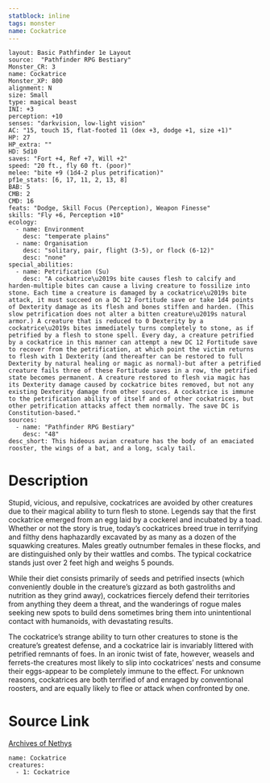 ```yaml
---
statblock: inline
tags: monster
name: Cockatrice
---
```

```statblock
layout: Basic Pathfinder 1e Layout
source:  "Pathfinder RPG Bestiary"
Monster_CR: 3
name: Cockatrice
Monster_XP: 800
alignment: N
size: Small
type: magical beast
INI: +3
perception: +10
senses: "darkvision, low-light vision"
AC: "15, touch 15, flat-footed 11 (dex +3, dodge +1, size +1)"
HP: 27
HP_extra: ""
HD: 5d10
saves: "Fort +4, Ref +7, Will +2"
speed: "20 ft., fly 60 ft. (poor)"
melee: "bite +9 (1d4-2 plus petrification)"
pf1e_stats: [6, 17, 11, 2, 13, 8]
BAB: 5
CMB: 2
CMD: 16
feats: "Dodge, Skill Focus (Perception), Weapon Finesse"
skills: "Fly +6, Perception +10"
ecology:
  - name: Environment
    desc: "temperate plains"
  - name: Organisation
    desc: "solitary, pair, flight (3-5), or flock (6-12)"
    desc: "none"
special_abilities:
  - name: Petrification (Su)
    desc: "A cockatrice\u2019s bite causes flesh to calcify and harden-multiple bites can cause a living creature to fossilize into stone. Each time a creature is damaged by a cockatrice\u2019s bite attack, it must succeed on a DC 12 Fortitude save or take 1d4 points of Dexterity damage as its flesh and bones stiffen and harden. (This slow petrification does not alter a bitten creature\u2019s natural armor.) A creature that is reduced to 0 Dexterity by a cockatrice\u2019s bites immediately turns completely to stone, as if petrified by a flesh to stone spell. Every day, a creature petrified by a cockatrice in this manner can attempt a new DC 12 Fortitude save to recover from the petrification, at which point the victim returns to flesh with 1 Dexterity (and thereafter can be restored to full Dexterity by natural healing or magic as normal)-but after a petrified creature fails three of these Fortitude saves in a row, the petrified state becomes permanent. A creature restored to flesh via magic has its Dexterity damage caused by cockatrice bites removed, but not any existing Dexterity damage from other sources. A cockatrice is immune to the petrification ability of itself and of other cockatrices, but other petrification attacks affect them normally. The save DC is Constitution-based."
sources:
  - name: "Pathfinder RPG Bestiary"
    desc: "48"
desc_short: This hideous avian creature has the body of an emaciated rooster, the wings of a bat, and a long, scaly tail.
```
# Description
Stupid, vicious, and repulsive, cockatrices are avoided by other creatures due to their magical ability to turn flesh to stone. Legends say that the first cockatrice emerged from an egg laid by a cockerel and incubated by a toad. Whether or not the story is true, today’s cockatrices breed true in terrifying and filthy dens haphazardly excavated by as many as a dozen of the squawking creatures. Males greatly outnumber females in these flocks, and are distinguished only by their wattles and combs. The typical cockatrice stands just over 2 feet high and weighs 5 pounds.

While their diet consists primarily of seeds and petrified insects (which conveniently double in the creature’s gizzard as both gastroliths and nutrition as they grind away), cockatrices fiercely defend their territories from anything they deem a threat, and the wanderings of rogue males seeking new spots to build dens sometimes bring them into unintentional contact with humanoids, with devastating results.

The cockatrice’s strange ability to turn other creatures to stone is the creature’s greatest defense, and a cockatrice lair is invariably littered with petrified remnants of foes. In an ironic twist of fate, however, weasels and ferrets-the creatures most likely to slip into cockatrices’ nests and consume their eggs-appear to be completely immune to the effect. For unknown reasons, cockatrices are both terrified of and enraged by conventional roosters, and are equally likely to flee or attack when confronted by one.
# Source Link
[Archives of Nethys](https://aonprd.com/MonsterDisplay.aspx?ItemName=Cockatrice)
```encounter-table
name: Cockatrice
creatures:
  - 1: Cockatrice
```
